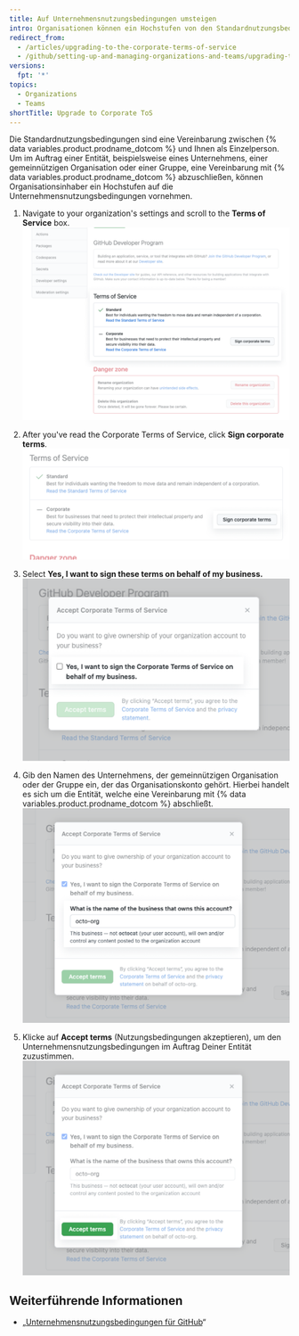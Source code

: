 ```yaml
---
title: Auf Unternehmensnutzungsbedingungen umsteigen
intro: Organisationen können ein Hochstufen von den Standardnutzungsbedingungen auf die Unternehmensnutzungsbedingungen vornehmen.
redirect_from:
  - /articles/upgrading-to-the-corporate-terms-of-service
  - /github/setting-up-and-managing-organizations-and-teams/upgrading-to-the-corporate-terms-of-service
versions:
  fpt: '*'
topics:
  - Organizations
  - Teams
shortTitle: Upgrade to Corporate ToS
---
```


Die Standardnutzungsbedingungen sind eine Vereinbarung zwischen {% data variables.product.prodname_dotcom %} und Ihnen als Einzelperson. Um im Auftrag einer Entität, beispielsweise eines Unternehmens, einer gemeinnützigen Organisation oder einer Gruppe, eine Vereinbarung mit {% data variables.product.prodname_dotcom %} abzuschließen, können Organisationsinhaber ein Hochstufen auf die Unternehmensnutzungsbedingungen vornehmen.

1. Navigate to your organization's settings and scroll to the **Terms of Service** box. ![scroll to the Terms of Service](/assets/images/help/organizations/account-settings-tos.png)

2. After you've read the Corporate Terms of Service, click **Sign corporate terms**. ![select 'Sign corporate terms'](/assets/images/help/organizations/button-sign-corporate-tos.png)

3. Select **Yes, I want to sign these terms on behalf of my business.** ![Kontrollkästchen für die Unterschrift im Auftrag Deines Unternehmens](/assets/images/help/organizations/sign-on-behalf-business.png)
4. Gib den Namen des Unternehmens, der gemeinnützigen Organisation oder der Gruppe ein, der das Organisationskonto gehört. Hierbei handelt es sich um die Entität, welche eine Vereinbarung mit {% data variables.product.prodname_dotcom %} abschließt. ![Feld für Unternehmensnamen](/assets/images/help/organizations/business-name-field.png)
5. Klicke auf **Accept terms** (Nutzungsbedingungen akzeptieren), um den Unternehmensnutzungsbedingungen im Auftrag Deiner Entität zuzustimmen. ![Schaltfläche „Accept terms“ (Nutzungsbedingungen akzeptieren)](/assets/images/help/organizations/accept-terms-button.png)

## Weiterführende Informationen
- „[Unternehmensnutzungsbedingungen für GitHub](/articles/github-corporate-terms-of-service/)“
